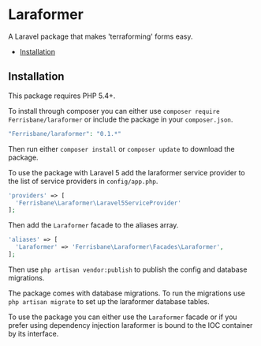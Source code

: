 # Laraformer
A Laravel package that makes 'terraforming' forms easy.

- [Installation](#installation)

## Installation
This package requires PHP 5.4+.

To install through composer you can either use `composer require Ferrisbane/laraformer` or include the package in your `composer.json`.

```php
"Ferrisbane/laraformer": "0.1.*"
```

Then run either `composer install` or `composer update` to download the package.

To use the package with Laravel 5 add the laraformer service provider to the list of service providers in `config/app.php`.

```php
'providers' => [
  'Ferrisbane\Laraformer\Laravel5ServiceProvider'
];
```

Then add the `Laraformer` facade to the aliases array.

```php
'aliases' => [
  'Laraformer' => 'Ferrisbane\Laraformer\Facades\Laraformer',
];
```

Then use `php artisan vendor:publish` to publish the config and database migrations. 

The package comes with database migrations. To run the migrations use `php artisan migrate` to set up the laraformer database tables.

To use the package you can either use the `Laraformer` facade or if you prefer using dependency injection laraformer is bound to the IOC container by its interface.